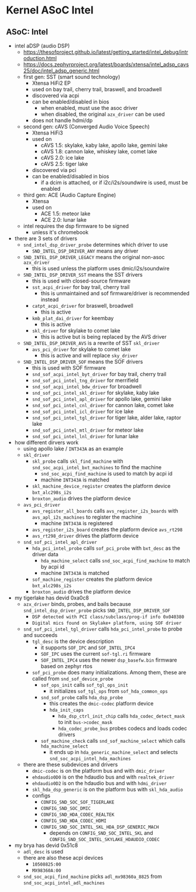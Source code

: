 Kernel ASoC Intel
=================

## ASoC: Intel

- intel aDSP (audio DSP)
  - <https://thesofproject.github.io/latest/getting_started/intel_debug/introduction.html>
  - <https://docs.zephyrproject.org/latest/boards/xtensa/intel_adsp_cavs25/doc/intel_adsp_generic.html>
  - first gen: SST (smart sound technology)
    - Xtensa HiFi2 EP
    - used on bay trail, cherry trail, braswell, and broadwell
    - discovered via acpi
    - can be enabled/disabled in bios
      - when enabled, must use the asoc driver
      - when disabled, the original `azx_driver` can be used
    - does not handle hdmi/dp
  - second gen: cAVS (Converged Audio Voice Speech)
    - Xtensa HiFi3
    - used on
      - cAVS 1.5: skylake, kaby lake, apollo lake, gemini lake
      - cAVS 1.8: cannon lake, whiskey lake, comet lake
      - cAVS 2.0: ice lake
      - cAVS 2.5: tiger lake
    - discovered via pci
    - can be enabled/disabled in bios
      - if a dcim is attached, or if i2c/i2s/soundwire is used, must be
        enabled
  - third gen: ACE (Audio Capture Engine)
    - Xtensa
    - used on
      - ACE 1.5: meteor lake
      - ACE 2.0: lunar lake
  - intel requires the dsp firmware to be signed
    - unless it's chromebook
- there are 3 sets of drivers
  - `snd_intel_dsp_driver_probe` determines which driver to use
    - `SND_INTEL_DSP_DRIVER_ANY` means any driver
  - `SND_INTEL_DSP_DRIVER_LEGACY` means the original non-asoc `azx_driver`
    - this is used unless the platform uses dmic/i2s/soundwire
  - `SND_INTEL_DSP_DRIVER_SST` means the SST drivers
    - this is used with closed-source firmware
    - `sst_acpi_driver` for bay trail, cherry trail
      - this is unmaintained and sof firmware/driver is recommended instead
    - `catpt_acpi_driver` for braswell, broadwell
      - this is active
    - `kmb_plat_dai_driver` for keembay
      - this is active
    - `skl_driver` for skylake to comet lake
      - this is active but is being replaced by the AVS driver
  - `SND_INTEL_DSP_DRIVER_AVS` is a rewrite of SST `skl_driver`
    - `avs_pci_driver` for skylake to comet lake
      - this is active and will replace `sky_driver`
  - `SND_INTEL_DSP_DRIVER_SOF` means the SOF drivers
    - this is used with SOF firmware
    - `snd_sof_acpi_intel_byt_driver` for bay trail, cherry trail
    - `snd_sof_pci_intel_tng_driver` for merrifield
    - `snd_sof_acpi_intel_bdw_driver` for broadwell
    - `snd_sof_pci_intel_skl_driver` for skylake, kaby lake
    - `snd_sof_pci_intel_apl_driver` for apollo lake, gemini lake
    - `snd_sof_pci_intel_cnl_driver` for cannon lake, comet lake
    - `snd_sof_pci_intel_icl_driver` for ice lake
    - `snd_sof_pci_intel_tgl_driver` for tiger lake, alder lake, raptor lake
    - `snd_sof_pci_intel_mtl_driver` for meteor lake
    - `snd_sof_pci_intel_lnl_driver` for lunar lake
- how different dirvers work
  - using apollo lake  / `INT343A` as an example
  - `skl_driver`
    - `skl_probe` calls `skl_find_machine` with
      `snd_soc_acpi_intel_bxt_machines` to find the machine
      - `snd_soc_acpi_find_machine` is used to match by acpi id
      - machine `INT343A` is matched
    - `skl_machine_device_register` creates the platform device
      `bxt_alc298s_i2s`
    - `broxton_audio` drives the platform device
  - `avs_pci_driver`
    - `avs_register_all_boards` calls `avs_register_i2s_boards` with
      `avs_apl_i2s_machines` to register the machine
      - machine `INT343A` is registered
    - `avs_register_i2s_board` creates the platform device `avs_rt298`
    - `avs_rt298_driver` drives the platform device
  - `snd_sof_pci_intel_apl_driver`
    - `hda_pci_intel_probe` calls `sof_pci_probe` with `bxt_desc` as the
      driver data
      - `hda_machine_select` calls `snd_soc_acpi_find_machine` to match by
        acpi id
      - machine `INT343A` is matched
    - `sof_machine_register` creates the platform device `bxt_alc298s_i2s`
    - `broxton_audio` drives the platform device
- my tigerlake has devid 0xa0c8
  - `azx_driver` binds, probes, and bails because `snd_intel_dsp_driver_probe`
    picks `SND_INTEL_DSP_DRIVER_SOF`
    - `DSP detected with PCI class/subclass/prog-if info 0x040380`
    - `Digital mics found on Skylake+ platform, using SOF driver`
  - `snd_sof_pci_intel_tgl_driver` calls `hda_pci_intel_probe` to probe and
    succeeds
    - `tgl_desc` is the device description
      - it supports `SOF_IPC` and `SOF_INTEL_IPC4`
      - `SOF_IPC` uses the current `sof-tgl.ri` firmware
      - `SOF_INTEL_IPC4` uses the newer `dsp_basefw.bin` firmware based on
        zephyr rtos
    - `sof_pci_probe` does many initializations.  Among them, these are called
      from `snd_sof_device_probe`
      - `sof_ops_init` calls `sof_tgl_ops_init`
        - it initializes `sof_tgl_ops` from `sof_hda_common_ops`
      - `snd_sof_probe` calls `hda_dsp_probe`
        - this creates the `dmic-codec` platform device
        - `hda_init_caps`
          - `hda_dsp_ctrl_init_chip` calls `hda_codec_detect_mask` to init
            `bus->codec_mask`
          - `hda_codec_probe_bus` probes codecs and loads codec drivers
      - `sof_machine_check` calls `snd_sof_machine_select` which calls
        `hda_machine_select`
        - it ends up in `hda_generic_machine_select` and selects
          `snd_soc_acpi_intel_hda_machines` 
  - there are these subdevices and drivers
    - `dmic-codec` is on the platform bus and with `dmic_driver`
    - `ehdaudio0D0` is on the hdaudio bus and with `realtek_driver`
    - `ehdaudio0D2` is on the hdaudio bus and with `hdmi_driver`
    - `skl_hda_dsp_generic` is on the platform bus with `skl_hda_audio`
    - configs
      - `CONFIG_SND_SOC_SOF_TIGERLAKE`
      - `CONFIG_SND_SOC_DMIC`
      - `CONFIG_SND_HDA_CODEC_REALTEK`
      - `CONFIG_SND_HDA_CODEC_HDMI`
      - `CONFIG_SND_SOC_INTEL_SKL_HDA_DSP_GENERIC_MACH`
        - depends on `CONFIG_SND_SOC_INTEL_SKL` and
          `CONFIG_SND_SOC_INTEL_SKYLAKE_HDAUDIO_CODEC`
- my brya has devid 0x51c8
  - `adl_desc` is used
  - there are also these acpi devices
    - `10508825:00`
    - `MX98360A:00`
  - `snd_soc_acpi_find_machine` picks `adl_mx98360a_8825` from
    `snd_soc_acpi_intel_adl_machines`
